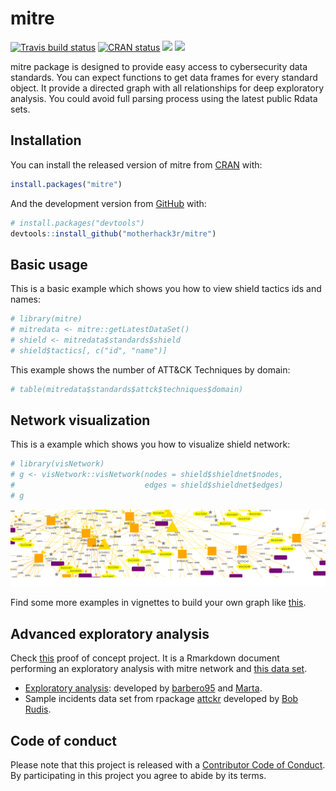 
<!-- README.md is generated from README.Rmd. Please edit that file -->

# mitre

<!-- badges: start -->

[![Travis build
status](https://www.travis-ci.com/motherhack3r/mitre.svg?branch=master)](https://www.travis-ci.com/motherhack3r/mitre)
[![CRAN
status](https://www.r-pkg.org/badges/version/mitre)](https://cran.r-project.org/package=mitre)
[![](https://cranlogs.r-pkg.org/badges/grand-total/mitre)](https://cran.r-project.org/package=mitre)
[![](https://www.rdocumentation.org/badges/version/mitre)](https://www.rdocumentation.org/packages/mitre)
<!-- badges: end -->

mitre package is designed to provide easy access to cybersecurity data
standards. You can expect functions to get data frames for every
standard object. It provide a directed graph with all relationships for
deep exploratory analysis. You could avoid full parsing process using
the latest public Rdata sets.

## Installation

You can install the released version of mitre from
[CRAN](https://CRAN.R-project.org) with:

``` r
install.packages("mitre")
```

And the development version from [GitHub](https://github.com/) with:

``` r
# install.packages("devtools")
devtools::install_github("motherhack3r/mitre")
```

## Basic usage

This is a basic example which shows you how to view shield tactics ids
and names:

``` r
# library(mitre)
# mitredata <- mitre::getLatestDataSet()
# shield <- mitredata$standards$shield
# shield$tactics[, c("id", "name")]
```

This example shows the number of ATT&CK Techniques by domain:

``` r
# table(mitredata$standards$attck$techniques$domain)
```

## Network visualization

This is a example which shows you how to visualize shield network:

``` r
# library(visNetwork)
# g <- visNetwork::visNetwork(nodes = shield$shieldnet$nodes,
#                             edges = shield$shieldnet$edges)
# g
```

![Shield network zoom in](inst/doc/images/readme_example.png)

Find some more examples in vignettes to build your own graph like
[this](https://security.shinyapps.io/mitreshield/).

## Advanced exploratory analysis

Check [this](https://datadrivensecurity-project.web.app/) proof of
concept project. It is a Rmarkdown document performing an exploratory
analysis with mitre network and [this data
set](https://github.com/hrbrmstr/attckr/tree/master/inst/extdat).

-   [Exploratory
    analysis](https://github.com/Barbero95/DataDrivenSecurity-Project):
    developed by [barbero95](https://github.com/Barbero95) and
    [Marta](https://github.com/martavilab).
-   Sample incidents data set from rpackage
    [attckr](https://github.com/hrbrmstr/attckr/tree/master/inst/extdat)
    developed by [Bob Rudis](https://github.com/hrbrmstr).

## Code of conduct

Please note that this project is released with a [Contributor Code of
Conduct](https://pkgdown.r-lib.org/CODE_OF_CONDUCT.html). By
participating in this project you agree to abide by its terms.
